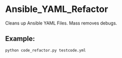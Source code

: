 # Ansible_YAML_Refactor
Cleans up Ansible YAML Files. Mass removes debugs.

## Example:

`python code_refactor.py testcode.yml
`
